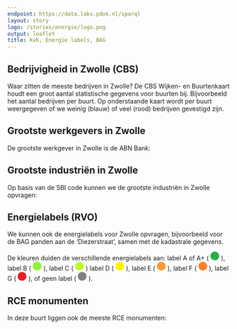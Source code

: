 ```yaml
---
endpoint: https://data.labs.pdok.nl/sparql
layout: story
logo: /stories/energie/logo.png
output: leaflet
title: KvK, Energie labels, BAG
---
```


## Bedrijvigheid in Zwolle (CBS)

Waar zitten de meeste bedrijven in Zwolle?  De CBS Wijken- en
Buurtenkaart houdt een groot aantal statistische gegevens voor buurten
bij.  Bijvoorbeeld het aantal bedrijven per buurt.  Op onderstaande
kaart wordt per buurt weergegeven of we weinig (blauw) of veel (rood)
bedrijven gevestigd zijn.

<div data-query
     data-query-sparql="10-buurt-cbs.rq">
</div>

<!--
## Kvk registraties voor ‘Binnenstad-Zuid’

Uit de vorige vraag werd duidelijk dat de meeste bedrijven (605) in
Zwolle in de buurt ‘Binnenstad-Zuid’ liggen.  Laten we voor deze buurt
de KvK registraties tonen:

<div data-query
     data-query-sparql="20-buurt-kvk.rq">
</div>
-->

## Grootste werkgevers in Zwolle

De grootste werkgever in Zwolle is de ABN Bank:

<div
  data-query="http://localhost:4000/stories/kvk/#query=prefix+bag%3A+%3Chttp%3A%2F%2Fbag.basisregistraties.overheid.nl%2Fdef%2Fbag%23%3E%0Aprefix+buurt%3A+%3Chttps%3A%2F%2Fkrr.triply.cc%2FKadaster%2Fcbs%2Fid%2Fbuurt%2F%3E%0Aprefix+energie%3A+%3Chttp%3A%2F%2Fdata.labs.pdok.nl%2Fdataset%2Fenergie%23%3E%0Aprefix+geo%3A+%3Chttp%3A%2F%2Fwww.opengis.net%2Font%2Fgeosparql%23%3E%0Aprefix+kvk%3A+%3Chttp%3A%2F%2Fdata.labs.pdok.nl%2Fdataset%2Fbedrijf%23%3E%0Aprefix+schema%3A+%3Chttp%3A%2F%2Fschema.org%2F%3E%0Aprefix+xsd%3A+%3Chttp%3A%2F%2Fwww.w3.org%2F2001%2FXMLSchema%23%3E%0Aselect+%3Fwerknemers+%3Fnaam+%7B%0A++graph+%3Chttp%3A%2F%2Fkrr.triply.cc%2FKadaster%2Fgraph%2Fkvk%3E+%7B%0A++++%3Forganizatie+kvk%3Aplaats+%22Zwolle%22%5E%5Exsd%3Astring+%3B%0A+++++++++++++++++schema%3AlegalName+%3Fnaam+%3B%0A+++++++++++++++++schema%3AnumberOfEmployees+%3Fwerknemers+.%0A++%7D%0A%7D%0Aorder+by+desc(%3Fwerknemers)%0Alimit+25%0A&contentTypeConstruct=text%2Fturtle&contentTypeSelect=application%2Fsparql-results%2Bjson&endpoint=https%3A%2F%2Fapi.krr.triply.cc%2Fdatasets%2FKadaster%2Fgeosoup2%2Fservices%2Fgeosoup%2Fsparql&requestMethod=POST&tabTitle=Query&headers=%7B%7D&outputFormat=gchart&outputSettings=%7B%22chartConfig%22%3A%7B%22options%22%3A%7B%22legacyScatterChartLabels%22%3Atrue%2C%22isStacked%22%3Afalse%2C%22booleanRole%22%3A%22certainty%22%2C%22vAxes%22%3A%5B%7B%22minValue%22%3Anull%2C%22maxValue%22%3Anull%2C%22viewWindow%22%3Anull%2C%22viewWindowMode%22%3Anull%2C%22useFormatFromData%22%3Atrue%7D%2C%7B%22useFormatFromData%22%3Atrue%7D%5D%2C%22hAxis%22%3A%7B%22viewWindow%22%3A%7B%22max%22%3A3000%2C%22min%22%3Anull%7D%2C%22minValue%22%3Anull%2C%22maxValue%22%3A3000%2C%22useFormatFromData%22%3Atrue%2C%22viewWindowMode%22%3A%22explicit%22%7D%2C%22legend%22%3A%22right%22%2C%22width%22%3A600%2C%22height%22%3A371%2C%22series%22%3A%7B%220%22%3A%7B%22hasAnnotations%22%3Atrue%7D%7D%7D%2C%22state%22%3A%7B%7D%2C%22view%22%3A%7B%22columns%22%3A%5B%7B%22calc%22%3A%22emptyString%22%2C%22sourceColumn%22%3A0%2C%22type%22%3A%22string%22%7D%2C0%2C%7B%22sourceColumn%22%3A1%2C%22properties%22%3A%7B%22role%22%3A%22annotation%22%7D%2C%22label%22%3A%22naam%22%7D%5D%2C%22rows%22%3Anull%7D%2C%22isDefaultVisualization%22%3Afalse%2C%22chartType%22%3A%22BarChart%22%7D%2C%22motionChartState%22%3Anull%7D"
  data-query-output="gchart"
  data-query-sparql="40-kvk-werknemers.rq"></div>

## Grootste industriën in Zwolle

Op basis van de SBI code kunnen we de grootste industriën in Zwolle
opvragen:

<div
  data-query="http://yasgui.org/#query=prefix+kvk%3A+%3Chttp%3A%2F%2Fdata.labs.pdok.nl%2Fdataset%2Fbedrijf%23%3E%0Aprefix+schema%3A+%3Chttp%3A%2F%2Fschema.org%2F%3E%0Aprefix+xsd%3A+%3Chttp%3A%2F%2Fwww.w3.org%2F2001%2FXMLSchema%23%3E%0Aselect+%3Fsbi+(sum(%3Fwerknemers)+as+%3Fn)+%7B%0A++graph+%3Chttp%3A%2F%2Fkrr.triply.cc%2FKadaster%2Fgraph%2Fkvk%3E+%7B%0A++++%3Forganizatie+kvk%3Aplaats+%22Zwolle%22%5E%5Exsd%3Astring+%3B%0A+++++++++++++++++schema%3AlegalName+%3Fnaam+%3B%0A+++++++++++++++++schema%3AnumberOfEmployees+%3Fwerknemers+%3B%0A+++++++++++++++++kvk%3AsbiOmschrijving+%3Fsbi+.%0A++%7D%0A%7D%0Agroup+by+%3Fsbi%0Aorder+by+desc(%3Fn)%0Alimit+10%0A&contentTypeConstruct=text%2Fturtle&contentTypeSelect=application%2Fsparql-results%2Bjson&endpoint=https%3A%2F%2Fapi.krr.triply.cc%2Fdatasets%2FKadaster%2Fgeosoup2%2Fservices%2Fgeosoup%2Fsparql&requestMethod=POST&tabTitle=Query+3&headers=%7B%7D&outputFormat=gchart&outputSettings=%7B%22chartConfig%22%3A%7B%22options%22%3A%7B%22hAxis%22%3A%7B%22useFormatFromData%22%3Atrue%2C%22viewWindow%22%3A%7B%22max%22%3Anull%2C%22min%22%3Anull%7D%2C%22minValue%22%3Anull%2C%22maxValue%22%3Anull%7D%2C%22legacyScatterChartLabels%22%3Atrue%2C%22vAxes%22%3A%5B%7B%22useFormatFromData%22%3Atrue%2C%22viewWindow%22%3A%7B%22max%22%3Anull%2C%22min%22%3Anull%7D%2C%22minValue%22%3Anull%2C%22maxValue%22%3Anull%7D%2C%7B%22useFormatFromData%22%3Atrue%2C%22viewWindow%22%3A%7B%22max%22%3Anull%2C%22min%22%3Anull%7D%2C%22minValue%22%3Anull%2C%22maxValue%22%3Anull%7D%5D%2C%22is3D%22%3Atrue%2C%22pieHole%22%3A0%2C%22booleanRole%22%3A%22certainty%22%2C%22width%22%3A600%2C%22height%22%3A371%7D%2C%22state%22%3A%7B%7D%2C%22view%22%3A%7B%22columns%22%3Anull%2C%22rows%22%3Anull%7D%2C%22isDefaultVisualization%22%3Afalse%2C%22chartType%22%3A%22PieChart%22%7D%2C%22motionChartState%22%3Anull%7D"
  data-query-output="gchart"
  data-query-sparql="50-kvk-sbi.rq"></div>

## Energielabels (RVO)

We kunnen ook de energielabels voor Zwolle opvragen, bijvoorbeeld voor
de BAG panden aan de ‘Diezerstraat’, samen met de kadastrale gegevens.
<p>De kleuren duiden de verschillende energielabels aan: label A of A+
( <svg height="20" viewBox="0 0 20 20"
xmlns="http://www.w3.org/2000/svg"> <circle cx="10" cy="10"
fill="#22b14c" r="10"/> </svg> ), label B ( <svg height="20"
viewBox="0 0 20 20" xmlns="http://www.w3.org/2000/svg"> <circle
cx="10" cy="10" fill="#8ff334" r="10"/> </svg> ), label C ( <svg
height="20" viewBox="0 0 20 20" xmlns="http://www.w3.org/2000/svg">
<circle cx="10" cy="10" fill="#bdfc2c" r="10"/> </svg> ) label D (
<svg height="20" viewBox="0 0 20 20"
xmlns="http://www.w3.org/2000/svg"> <circle cx="10" cy="10"
fill="#fff200" r="10"/> </svg> ), label E ( <svg height="20"
viewBox="0 0 20 20" xmlns="http://www.w3.org/2000/svg"> <circle
cx="10" cy="10" fill="#ff9a35" r="10"/> </svg> ), label F ( <svg
height="20" viewBox="0 0 20 20" xmlns="http://www.w3.org/2000/svg">
<circle cx="10" cy="10" fill="#ff7f27" r="10"/> </svg> ), label G (
<svg height="20" viewBox="0 0 20 20"
xmlns="http://www.w3.org/2000/svg"> <circle cx="10" cy="10"
fill="#ed1c24" r="10"/> </svg> ), of geen label ( <svg height="20"
viewBox="0 0 20 20" xmlns="http://www.w3.org/2000/svg"> <circle
cx="10" cy="10" fill="grey" r="10"/> </svg> ).</p>

<div data-query
     data-query-endpoint="https://data.pdok.nl/sparql"
     data-query-sparql="60-energielabel.rq">
</div>

## RCE monumenten

In deze buurt liggen ook de meeste RCE monumenten:

<div data-query
     data-query-sparql="70-buurt-rce.rq">
</div>
